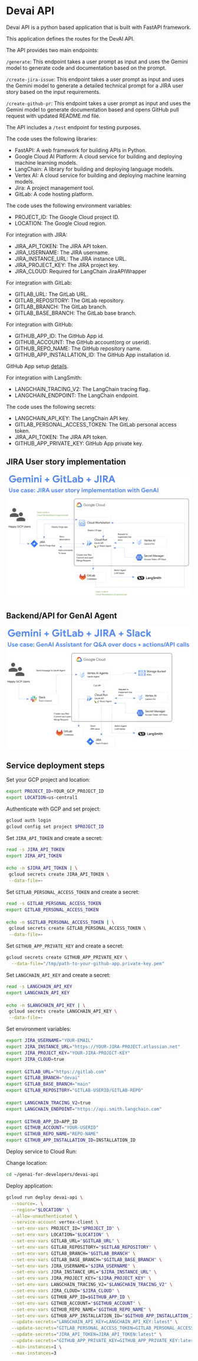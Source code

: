 # Devai API

Devai API is a python based application that is built with FastAPI framework.

This application defines the routes for the DevAI API. 

The API provides two main endpoints:

`/generate`: This endpoint takes a user prompt as input and uses the Gemini model to generate code and documentation based on the prompt.

`/create-jira-issue`: This endpoint takes a user prompt as input and uses the Gemini model to generate a detailed technical prompt for a JIRA user story based on the input requirements.

`/create-github-pr`: This endpoint takes a user prompt as input and uses the Gemini model to generate documentation based and opens GitHub pull request with updated README.md file.

The API includes a `/test` endpoint for testing purposes.

The code uses the following libraries:

- FastAPI: A web framework for building APIs in Python.
- Google Cloud AI Platform: A cloud service for building and deploying machine learning models.
- LangChain: A library for building and deploying language models.
- Vertex AI: A cloud service for building and deploying machine learning models.
- Jira: A project management tool.
- GitLab: A code hosting platform.

The code uses the following environment variables:

- PROJECT_ID: The Google Cloud project ID.
- LOCATION: The Google Cloud region.

For integration with JIRA:

- JIRA_API_TOKEN: The JIRA API token.
- JIRA_USERNAME: The JIRA username.
- JIRA_INSTANCE_URL: The JIRA instance URL.
- JIRA_PROJECT_KEY: The JIRA project key.
- JIRA_CLOUD: Required for LangChain JiraAPIWrapper

For integration with GitLab:

- GITLAB_URL: The GitLab URL.
- GITLAB_REPOSITORY: The GitLab repository.
- GITLAB_BRANCH: The GitLab branch.
- GITLAB_BASE_BRANCH: The GitLab base branch.

For integration with GitHub:

- GITHUB_APP_ID: The GitHub App id.
- GITHUB_ACCOUNT: The GitHub account(org or userid).
- GITHUB_REPO_NAME: The GitHub repository name.
- GITHUB_APP_INSTALLATION_ID: The GitHub App installation id.

GitHub App setup [details](../docs/tutorials/setup-github.md).

For integration with LangSmith:

- LANGCHAIN_TRACING_V2: The LangChain tracing flag.
- LANGCHAIN_ENDPOINT: The LangChain endpoint.

The code uses the following secrets:

- LANGCHAIN_API_KEY: The LangChain API key.
- GITLAB_PERSONAL_ACCESS_TOKEN: The GitLab personal access token.
- JIRA_API_TOKEN: The JIRA API token.
- GITHUB_APP_PRIVATE_KEY: GitHub App private key.

## JIRA User story implementation

![Devai API integration](../images/devai-api.png "Devai API integration")

## Backend/API for GenAI Agent

![Devai API integration](../images/devai-api-slack.png "Devai API integration")

## Service deployment steps

Set your GCP project and location:

```sh
export PROJECT_ID=YOUR_GCP_PROJECT_ID
export LOCATION=us-central1
```

Authenticate with GCP and set project:

```sh
gcloud auth login
gcloud config set project $PROJECT_ID
```

Set `JIRA_API_TOKEN` and create a secret:

```sh
read -s JIRA_API_TOKEN
export JIRA_API_TOKEN

echo -n $JIRA_API_TOKEN | \
 gcloud secrets create JIRA_API_TOKEN \
 --data-file=-
```
Set `GITLAB_PERSONAL_ACCESS_TOKEN` and create a secret:

```sh
read -s GITLAB_PERSONAL_ACCESS_TOKEN
export GITLAB_PERSONAL_ACCESS_TOKEN

echo -n $GITLAB_PERSONAL_ACCESS_TOKEN | \
 gcloud secrets create GITLAB_PERSONAL_ACCESS_TOKEN \
 --data-file=-
```

Set `GITHUB_APP_PRIVATE_KEY` and create a secret:

```sh
gcloud secrets create GITHUB_APP_PRIVATE_KEY \
  --data-file="/tmp/path-to-your-github-app.private-key.pem"
```

Set `LANGCHAIN_API_KEY` and create a secret:

```sh
read -s LANGCHAIN_API_KEY
export LANGCHAIN_API_KEY

echo -n $LANGCHAIN_API_KEY | \
 gcloud secrets create LANGCHAIN_API_KEY \
 --data-file=-
```

Set environment variables:
```sh
export JIRA_USERNAME="YOUR-EMAIL"
export JIRA_INSTANCE_URL="https://YOUR-JIRA-PROJECT.atlassian.net"
export JIRA_PROJECT_KEY="YOUR-JIRA-PROJECT-KEY"
export JIRA_CLOUD=true

export GITLAB_URL="https://gitlab.com"
export GITLAB_BRANCH="devai"
export GITLAB_BASE_BRANCH="main"
export GITLAB_REPOSITORY="GITLAB-USERID/GITLAB-REPO"

export LANGCHAIN_TRACING_V2=true
export LANGCHAIN_ENDPOINT="https://api.smith.langchain.com"

export GITHUB_APP_ID=APP_ID
export GITHUB_ACCOUNT="YOUR-USERID"
export GITHUB_REPO_NAME="REPO-NAME"
export GITHUB_APP_INSTALLATION_ID=INSTALLATION_ID
```

Deploy service to Cloud Run:

Change location:
```sh
cd ~/genai-for-developers/devai-api
```

Deploy application:

```sh
gcloud run deploy devai-api \
  --source=. \
  --region="$LOCATION" \
  --allow-unauthenticated \
  --service-account vertex-client \
  --set-env-vars PROJECT_ID="$PROJECT_ID" \
  --set-env-vars LOCATION="$LOCATION" \
  --set-env-vars GITLAB_URL="$GITLAB_URL" \
  --set-env-vars GITLAB_REPOSITORY="$GITLAB_REPOSITORY" \
  --set-env-vars GITLAB_BRANCH="$GITLAB_BRANCH" \
  --set-env-vars GITLAB_BASE_BRANCH="$GITLAB_BASE_BRANCH" \
  --set-env-vars JIRA_USERNAME="$JIRA_USERNAME" \
  --set-env-vars JIRA_INSTANCE_URL="$JIRA_INSTANCE_URL" \
  --set-env-vars JIRA_PROJECT_KEY="$JIRA_PROJECT_KEY" \
  --set-env-vars LANGCHAIN_TRACING_V2="$LANGCHAIN_TRACING_V2" \
  --set-env-vars JIRA_CLOUD="$JIRA_CLOUD" \
  --set-env-vars GITHUB_APP_ID=$GITHUB_APP_ID \
  --set-env-vars GITHUB_ACCOUNT="$GITHUB_ACCOUNT" \
  --set-env-vars GITHUB_REPO_NAME="$GITHUB_REPO_NAME" \
  --set-env-vars GITHUB_APP_INSTALLATION_ID="$GITHUB_APP_INSTALLATION_ID" \
  --update-secrets="LANGCHAIN_API_KEY=LANGCHAIN_API_KEY:latest" \
  --update-secrets="GITLAB_PERSONAL_ACCESS_TOKEN=GITLAB_PERSONAL_ACCESS_TOKEN:latest" \
  --update-secrets="JIRA_API_TOKEN=JIRA_API_TOKEN:latest" \
  --update-secrets="GITHUB_APP_PRIVATE_KEY=GITHUB_APP_PRIVATE_KEY:latest" \
  --min-instances=1 \
  --max-instances=3
```
